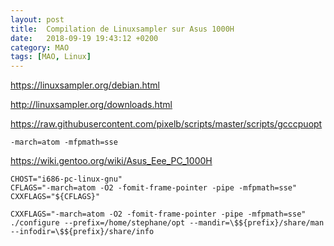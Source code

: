 ```yaml
---
layout: post
title:  Compilation de Linuxsampler sur Asus 1000H
date:   2018-09-19 19:43:12 +0200
category: MAO
tags: [MAO, Linux]
---
```


<https://linuxsampler.org/debian.html>

<http://linuxsampler.org/downloads.html>

<https://raw.githubusercontent.com/pixelb/scripts/master/scripts/gcccpuopt>

	-march=atom -mfpmath=sse

https://wiki.gentoo.org/wiki/Asus_Eee_PC_1000H

	CHOST="i686-pc-linux-gnu"
	CFLAGS="-march=atom -O2 -fomit-frame-pointer -pipe -mfpmath=sse"
	CXXFLAGS="${CFLAGS}"
	
	CXXFLAGS="-march=atom -O2 -fomit-frame-pointer -pipe -mfpmath=sse" ./configure --prefix=/home/stephane/opt --mandir=\$${prefix}/share/man --infodir=\$${prefix}/share/info

